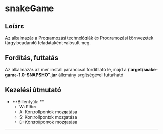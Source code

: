 # snakeGame

## Leíárs

 Az alkalmazás a Programozási technológiák és Programozási környezetek tárgy beadandó feladataként valósult meg.
  
## Fordítás, futtatás

 Az alkalmazás az mvn install paranccsal fordítható le, majd a **/target/snake-game-1.0-SNAPSHOT.jar** állomány segítségével futtatható

## Kezelési útmutató

* **Billentyűk: **
  * W: Előre
  * A: Kontrollpontok mozgatása
  * S: Kontrollpontok mozgatása
  * D: Kontrollpontok mozgatása

---

